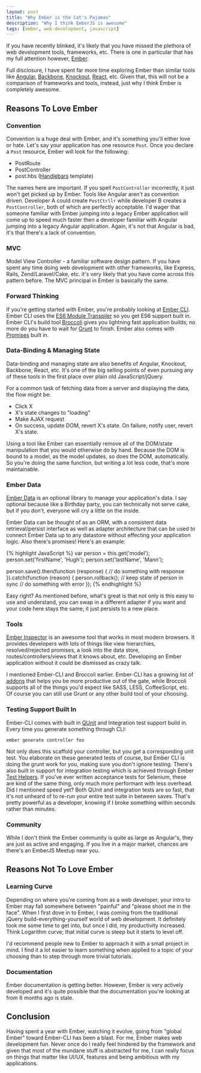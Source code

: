 ```yaml
---
layout: post
title: "Why Ember is the Cat's Pajamas"
description: "Why I think EmberJS is awesome"
tags: [ember, web-development, javascript]
---
```


If you have recently blinked, it's likely that you have missed the plethora of web development tools, frameworks, etc. There is one in particular that has my full attention however, [Ember](http://emberjs.com/).

Full disclosure, I have spent far more time exploring Ember than similar tools like [Angular](https://angularjs.org/), [Backbone](http://backbonejs.org/), [Knockout](http://knockoutjs.com/), [React](http://facebook.github.io/react/), etc. Given that, this will not be a comparison of frameworks and tools, instead, just why I think Ember is completely awesome.

## Reasons To Love Ember

### Convention

Convention is a huge deal with Ember, and it's something you'll either love or hate. Let's say your application has one resource `Post`. Once you declare a `Post` resource, Ember will look for the following:

* PostRoute
* PostController
* post.hbs ([Handlebars](http://handlebarsjs.com/) template)

The names here are important. If you spell `PostController` incorrectly, it just won't get picked up by Ember. Tools like Angular aren't as convention driven. Developer A could create `PostCtrllr` while developer B creates a `PostController`, both of which are perfectly acceptable. I'd wager that someone familiar with Ember jumping into a legacy Ember application will come up to speed much faster then a developer familiar with Angular jumping into a legacy Angular application. Again, it's not that Angular is bad, it's that there's a lack of convention.

### MVC

Model View Controller - a familiar software design pattern. If you have spent any time doing web development with other frameworks, like Express, Rails, Zend/Laravel/Cake, etc. it's very likely that you have come across this pattern before. The MVC principal in Ember is basically the same.

### Forward Thinking

If you're getting started with Ember, you're probably looking at [Ember CLI](http://www.ember-cli.com/). Ember CLI uses the [ES6 Module Transpiler](https://github.com/square/es6-module-transpiler) so you get ES6 support built in. Ember CLI's build tool [Broccoli](https://github.com/joliss/broccoli) gives you lightning fast application builds; no more do you have to wait for [Grunt](http://gruntjs.com/) to finish. Ember also comes with [Promises](https://developer.mozilla.org/en-US/docs/Web/JavaScript/Reference/Global_Objects/Promise) built in.

### Data-Binding & Managing State

Data-binding and managing state are also benefits of Angular, Knockout, Backbone, React, etc. It's one of the big selling points of even pursuing any of these tools in the first place over plain old JavaScript/jQuery.

For a common task of fetching data from a server and displaying the data, the flow might be:

* Click X
* X's state changes to "loading"
* Make AJAX request
* On success, update DOM, revert X's state. On failure, notify user, revert X's state.

Using a tool like Ember can essentially remove all of the DOM/state manipulation that you would otherwise do by hand. Because the DOM is bound to a model, as the model updates, so does the DOM, automatically. So you're doing the same function, but writing a lot less code, that's more maintainable.

### Ember Data

[Ember Data](https://github.com/emberjs/data) is an optional library to manage your application's data. I say optional because like a Birthday party, you can technically not serve cake, but if you don't, everyone will cry a little on the inside.

Ember Data can be thought of as an ORM, with a consistent data retrieval/persist interface as well as adapter architecture that can be used to connect Ember Data up to any datastore without effecting your application logic. Also there's promises! Here's an example:

{% highlight JavaScript %}
var person = this.get('model');
person.set('firstName', 'Hugh');
person.set('lastName', 'Mann');

person.save().then(function (response) {
    // do something with response
}).catch(function (reason) {
    person.rollback();  // keep state of person in sync
    // do something with error
});
{% endhighlight %}

Easy right? As mentioned before, what's great is that not only is this easy to use and understand, you can swap in a different adapter if you want and your code here stays the same; it just persists to a new place.

### Tools

[Ember Inspector](https://github.com/emberjs/ember-inspector) is an awesome tool that works in most modern browsers. It provides developers with lots of things like view hierarchies, resolved/rejected promises, a look into the data store, routes/controllers/views that it knows about, etc. Developing an Ember application without it could be dismissed as crazy talk.

I mentioned Ember-CLI and Broccoli earlier. Ember-CLI has a growing list of [addons](http://www.emberaddons.com/) that helps you be more productive out of the gate, while Broccoli supports all of the things you'd expect like SASS, LESS, CoffeeScript, etc. Of course you can still use Grunt or any other build tool of your choosing.

### Testing Support Built In

Ember-CLI comes with built in [QUnit](http://qunitjs.com/) and Integration test support build in. Every time you generate something through CLI:

```
ember generate controller foo
```

Not only does this scaffold your controller, but you get a corresponding unit test. You elaborate on these generated tests of course, but Ember CLI is doing the grunt work for you, making sure you don't ignore testing. There's also built in support for integration testing which is achieved through Ember [Test Helpers](http://emberjs.com/guides/testing/test-helpers/). If you've ever written acceptance tests for Selenium, these are kind of the same thing, only much more performant with less overhead. Did I mentioned speed yet? Both QUnit and integration tests are so fast, that it's not unheard of to re-run your entire test suite in between saves. That's pretty powerful as a developer, knowing if I broke something within seconds rather than minutes.

### Community

While I don't think the Ember community is quite as large as Angular's, they are just as active and engaging. If you live in a major market, chances are there's an EmberJS Meetup near you.

## Reasons Not To Love Ember

### Learning Curve

Depending on where you're coming from as a web developer, your intro to Ember may fall somewhere between "painful" and "please shoot me in the face". When I first dove in to Ember, I was coming from the traditional jQuery build-everything-yourself world of web development. It definitely took me some time to get into, but once I did, my productivity increased. Think Logarithm curve; that initial curve is steep but it starts to level off.

I'd recommend people new to Ember to approach it with a small project in mind. I find it a lot easier to learn something when applied to a topic of your choosing than to step through more trivial tutorials.

### Documentation

Ember documentation is getting better. However, Ember is very actively developed and it's quite possible that the documentation you're looking at from 6 months ago is stale.

## Conclusion

Having spent a year with Ember, watching it evolve, going from "global Ember" toward Ember-CLI has been a blast. For me, Ember makes web development fun. Never once do I really feel hindered by the framework and given that most of the mundane stuff is abstracted for me, I can really focus on things that matter like UI/UX, features and being ambitious with my applications.
